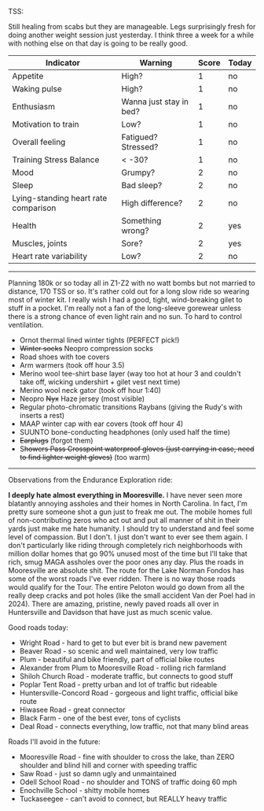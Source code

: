 TSS:

Still healing from scabs but they are manageable. Legs surprisingly fresh for doing another weight session just yesterday. I think three a week for a while with nothing else on that day is going to be really good.

| Indicator                            | Warning                 | Score | Today |
| ------------------------------------ | ----------------------- | ----- | ----- |
| Appetite                             | High?                   | 1     | no    |
| Waking pulse                         | High?                   | 1     | no    |
| Enthusiasm                           | Wanna just stay in bed? | 1     | no    |
| Motivation to train                  | Low?                    | 1     | no    |
| Overall feeling                      | Fatigued? Stressed?     | 1     | no    |
| Training Stress Balance              | < -30?                  | 1     | no    |
| Mood                                 | Grumpy?                 | 2     | no    |
| Sleep                                | Bad sleep?              | 2     | no    |
| Lying-standing heart rate comparison | High difference?        | 2     | no    |
| Health                               | Something wrong?        | 2     | yes   |
| Muscles, joints                      | Sore?                   | 2     | yes   |
| Heart rate variability               | Low?                    | 2     | no    |

----

Planning 180k or so today all in Z1-Z2 with no watt bombs but not married to distance, 170 TSS or so. It's rather cold out for a long slow ride so wearing most of winter kit. I really wish I had a good, tight, wind-breaking gilet to stuff in a pocket. I'm really not a fan of the long-sleeve gorewear unless there is a strong chance of even light rain and no sun. To hard to control ventilation.

- Ornot thermal lined winter tights (PERFECT pick!)
- ~~Winter socks~~ Neopro compression socks
- Road shoes with toe covers
- Arm warmers (took off hour 3.5)
- Merino wool tee-shirt base layer (way too hot at hour 3 and couldn't take off, wicking undershirt + gilet vest next time)
- Merino wool neck gator (took off hour 1:40)
- Neopro ~~Nyx~~  Haze jersey (most visible)
- Regular photo-chromatic transitions Raybans (giving the Rudy's with inserts a rest)
- MAAP winter cap with ear covers (took off hour 4)
- SUUNTO bone-conducting headphones (only used half the time)
- ~~Earplugs~~ (forgot them)
- S~~howers Pass Crosspoint waterproof gloves (just carrying in case, need to find lighter weight gloves)~~ (too warm)

----

Observations from the Endurance Exploration ride:

**I deeply hate almost everything in Mooresville.** I have never seen more blatantly annoying assholes and their homes in North Carolina. In fact, I'm pretty sure someone shot a gun just to freak me out. The mobile homes full of non-contributing zeros who act out and put all manner of shit in their yards just make me hate humanity. I should try to understand and feel some level of compassion. But I don't. I just don't want to ever see them again. I don't particularly like riding through completely rich neighborhoods with million dollar homes that go 90% unused most of the time but I'll take that rich, smug MAGA assholes over the poor ones any day. Plus the roads in Mooresville are absolute shit. The route for the Lake Norman Fondos has some of the worst roads I've ever ridden. There is no way those roads would qualify for the Tour. The entire Peloton would go down from all the really deep cracks and pot holes (like the small accident Van der Poel had in 2024). There are amazing, pristine, newly paved roads all over in Huntersville and Davidson that have just as much scenic value.

Good roads today:
- Wright Road - hard to get to but ever bit is brand new pavement
- Beaver Road - so scenic and well maintained, very low traffic
- Plum - beautiful and bike friendly, part of official bike routes
- Alexander from Plum to Mooresville Road - rolling rich farmland
- Shiloh Church Road - moderate traffic, but connects to good stuff
- Poplar Tent Road - pretty urban and lot of traffic but rideable
- Huntersville-Concord Road - gorgeous and light traffic, official bike route
- Hiwasee Road - great connector
- Black Farm - one of the best ever, tons of cyclists
- Deal Road - connects everything, low traffic, not that many blind areas

Roads I'll avoid in the future:
- Mooresville Road - fine with shoulder to cross the lake, than ZERO shoulder and blind hill and corner with speeding traffic
- Saw Road - just so damn ugly and unmaintained
- Odell School Road - no shoulder and TONS of traffic doing 60 mph
- Enochville School - shitty mobile homes
- Tuckaseegee - can't avoid to connect, but REALLY heavy traffic
